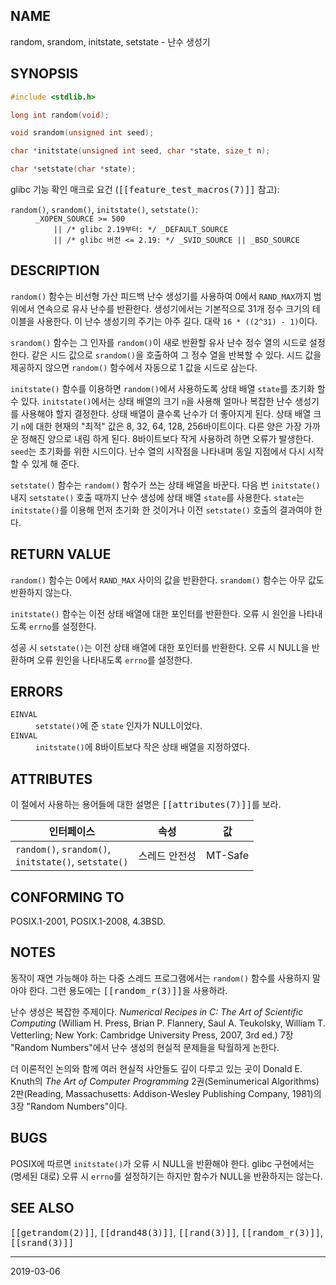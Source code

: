 ## NAME

random, srandom, initstate, setstate - 난수 생성기

## SYNOPSIS

```c
#include <stdlib.h>

long int random(void);

void srandom(unsigned int seed);

char *initstate(unsigned int seed, char *state, size_t n);

char *setstate(char *state);
```

glibc 기능 확인 매크로 요건 (<tt>[[feature_test_macros(7)]]</tt> 참고):

<dl>
<dt><code>random()</code>, <code>srandom()</code>, <code>initstate()</code>, <code>setstate()</code>:</dt>
<dd>
<code>_XOPEN_SOURCE >= 500</code><br>
<code>    || /* glibc 2.19부터: */ _DEFAULT_SOURCE</code><br>
<code>    || /* glibc 버전 <= 2.19: */ _SVID_SOURCE || _BSD_SOURCE</code>
</dd>
</dl>

## DESCRIPTION

`random()` 함수는 비선형 가산 피드백 난수 생성기를 사용하여 0에서 `RAND_MAX`까지 범위에서 연속으로 유사 난수를 반환한다. 생성기에서는 기본적으로 31개 정수 크기의 테이블을 사용한다. 이 난수 생성기의 주기는 아주 길다. 대략 `16 * ((2^31) - 1)`이다.

`srandom()` 함수는 그 인자를 `random()`이 새로 반환할 유사 난수 정수 열의 시드로 설정한다. 같은 시드 값으로 `srandom()`을 호출하여 그 정수 열을 반복할 수 있다. 시드 값을 제공하지 않으면 `random()` 함수에서 자동으로 1 값을 시드로 삼는다.

`initstate()` 함수를 이용하면 `random()`에서 사용하도록 상태 배열 `state`를 초기화 할 수 있다. `initstate()`에서는 상태 배열의 크기 `n`을 사용해 얼마나 복잡한 난수 생성기를 사용해야 할지 결정한다. 상태 배열이 클수록 난수가 더 좋아지게 된다. 상태 배열 크기 `n`에 대한 현재의 "최적" 값은 8, 32, 64, 128, 256바이트이다. 다른 양은 가장 가까운 정해진 양으로 내림 하게 된다. 8바이트보다 작게 사용하려 하면 오류가 발생한다. `seed`는 초기화를 위한 시드이다. 난수 열의 시작점을 나타내며 동일 지점에서 다시 시작할 수 있게 해 준다.

`setstate()` 함수는 `random()` 함수가 쓰는 상태 배열을 바꾼다. 다음 번 `initstate()` 내지 `setstate()` 호출 때까지 난수 생성에 상태 배열 `state`를 사용한다. `state`는 `initstate()`를 이용해 먼저 초기화 한 것이거나 이전 `setstate()` 호출의 결과여야 한다.

## RETURN VALUE

`random()` 함수는 0에서 `RAND_MAX` 사이의 값을 반환한다. `srandom()` 함수는 아무 값도 반환하지 않는다.

`initstate()` 함수는 이전 상태 배열에 대한 포인터를 반환한다. 오류 시 원인을 나타내도록 `errno`를 설정한다.

성공 시 `setstate()`는 이전 상태 배열에 대한 포인터를 반환한다. 오류 시 NULL을 반환하며 오류 원인을 나타내도록 `errno`를 설정한다.

## ERRORS

<dl>
<dt><code>EINVAL</code></dt>
<dd><code>setstate()</code>에 준 <code>state</code> 인자가 NULL이었다.</dd>
<dt><code>EINVAL</code></dt>
<dd><code>initstate()</code>에 8바이트보다 작은 상태 배열을 지정하였다.</dd>
</dl>

## ATTRIBUTES

이 절에서 사용하는 용어들에 대한 설명은 <tt>[[attributes(7)]]</tt>를 보라.

| 인터페이스 | 속성 | 값 |
| --- | --- | --- |
| `random()`, `srandom()`,<br>`initstate()`, `setstate()` | 스레드 안전성 | MT-Safe |

## CONFORMING TO

POSIX.1-2001, POSIX.1-2008, 4.3BSD.

## NOTES

동작이 재연 가능해야 하는 다중 스레드 프로그램에서는 `random()` 함수를 사용하지 말아야 한다. 그런 용도에는 <tt>[[random_r(3)]]</tt>을 사용하라.

난수 생성은 복잡한 주제이다. *Numerical Recipes in C: The Art of Scientific Computing* (William H. Press, Brian P. Flannery, Saul A. Teukolsky, William T. Vetterling; New York: Cambridge University Press, 2007, 3rd ed.) 7장 "Random Numbers"에서 난수 생성의 현실적 문제들을 탁월하게 논한다.

더 이론적인 논의와 함께 여러 현실적 사안들도 깊이 다루고 있는 곳이 Donald E. Knuth의 *The Art of Computer Programming* 2권(Seminumerical Algorithms) 2판(Reading, Massachusetts: Addison-Wesley Publishing Company, 1981)의 3장 "Random Numbers"이다.

## BUGS

POSIX에 따르면 `initstate()`가 오류 시 NULL을 반환해야 한다. glibc 구현에서는 (명세된 대로) 오류 시 `errno`를 설정하기는 하지만 함수가 NULL을 반환하지는 않는다.

## SEE ALSO

<tt>[[getrandom(2)]]</tt>, <tt>[[drand48(3)]]</tt>, <tt>[[rand(3)]]</tt>, <tt>[[random_r(3)]]</tt>, <tt>[[srand(3)]]</tt>

----

2019-03-06
